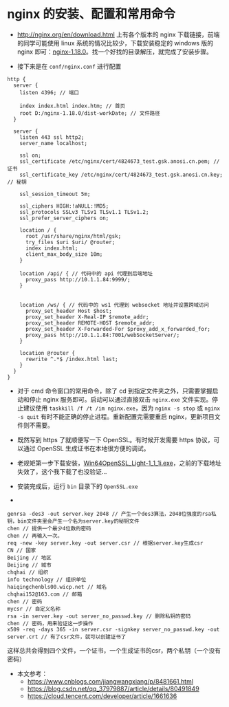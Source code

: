 # nginx 的安装、配置和常用命令
* <http://nginx.org/en/download.html> 上有各个版本的 nginx 下载链接，前端的同学可能使用 linux 系统的情况比较少，下载安装稳定的 windows 版的 nginx 即可：[nginx-1.18.0](../assets/files/nginx-1.18.0.zip)。找一个好找的目录解压，就完成了安装步骤。

* 接下来是在 ``conf/nginx.conf`` 进行配置
```code
http {
  server {
    listen 4396; // 端口
  
    index index.html index.htm; // 首页
    root D:/nginx-1.18.0/dist-workDate; // 文件路径
  }

  server {
    listen 443 ssl http2;
    server_name localhost;

    ssl on;
    ssl_certificate /etc/nginx/cert/4824673_test.gsk.anosi.cn.pem; // 证书
    ssl_certificate_key /etc/nginx/cert/4824673_test.gsk.anosi.cn.key; // 秘钥

    ssl_session_timeout 5m;

    ssl_ciphers HIGH:!aNULL:!MD5;
    ssl_protocols SSLv3 TLSv1 TLSv1.1 TLSv1.2;
    ssl_prefer_server_ciphers on;

    location / {
      root /usr/share/nginx/html/gsk;
      try_files $uri $uri/ @router;
      index index.html;
      client_max_body_size 10m;
    }
    
    location /api/ { // 代码中的 api 代理到后端地址
      proxy_pass http://10.1.1.84:9999/;
    }


    location /ws/ { // 代码中的 ws1 代理到 websocket 地址并设置跨域访问
      proxy_set_header Host $host;
      proxy_set_header X-Real-IP $remote_addr;
      proxy_set_header REMOTE-HOST $remote_addr;
      proxy_set_header X-Forwarded-For $proxy_add_x_forwarded_for;
      proxy_pass http://10.1.1.84:7001/webSocketServer/;
    }

    location @router {
      rewrite ^.*$ /index.html last;
    }
  }
}
```

* 对于 cmd 命令窗口的常用命令，除了 cd 到指定文件夹之外，只需要掌握启动和停止 nginx 服务即可。启动可以通过直接双击 ``nginx.exe`` 文件实现。停止建议使用 ``taskkill /f /t /im nginx.exe``，因为 ``nginx -s stop`` 或 ``nginx -s quit`` 有时不能正确的停止进程。重新配置完需要重启 nginx，更新项目文件则不需要。

* 既然写到 https 了就顺便写一下 OpenSSL。有时候开发需要 https 协议，可以通过 OpenSSL 生成证书在本地很方便的调试。

* 老规矩第一步下载安装，[Win64OpenSSL_Light-1_1_1i.exe](../assets/files/Win64OpenSSL_Light-1_1_1i.exe)，之前的下载地址失效了，这个我下载了也没验证...

* 安装完成后，运行 ``bin`` 目录下的 ``OpenSSL.exe`` 

* 
```code
genrsa -des3 -out server.key 2048 // 产生一个des3算法，2048位强度的rsa私钥，bin文件夹里会产生一个名为server.key的秘钥文件
chen // 提供一个最少4位数的密码
chen // 再输入一次。
req -new -key server.key -out server.csr // 根据server.key生成csr
CN // 国家
Beijing // 地区
Beijing // 城市
chqhai // 组织
info technology // 组织单位
haiqingchenbls00.wicp.net // 域名
chqhai152@163.com // 邮箱
chen // 密码
mycsr // 自定义名称
rsa -in server.key -out server_no_passwd.key // 删除私钥的密码
chen // 密码，用来验证这一步操作
x509 -req -days 365 -in server.csr -signkey server_no_passwd.key -out server.crt // 有了csr文件，就可以创建证书了
```
这样总共会得到四个文件，一个证书，一个生成证书的csr，两个私钥（一个没有密码）

* 本文参考：
   * <https://www.cnblogs.com/jiangwangxiang/p/8481661.html>
   * <https://blog.csdn.net/qq_37979887/article/details/80491849>
   * <https://cloud.tencent.com/developer/article/1661636>
